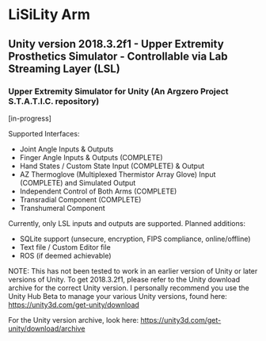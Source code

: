 # LiSiLity Arm
## Unity version 2018.3.2f1 - Upper Extremity Prosthetics Simulator - Controllable via Lab Streaming Layer (LSL) 
### Upper Extremity Simulator for Unity (An Argzero Project S.T.A.T.I.C. repository)
[in-progress]

Supported Interfaces:
- Joint Angle Inputs & Outputs
- Finger Angle Inputs & Outputs (COMPLETE)
- Hand States / Custom State Input (COMPLETE) & Output
- AZ Thermoglove (Multiplexed Thermistor Array Glove) Input (COMPLETE) and Simulated Output
- Independent Control of Both Arms (COMPLETE)
- Transradial Component (COMPLETE)
- Transhumeral Component 

Currently, only LSL inputs and outputs are supported. Planned additions:
- SQLite support (unsecure, encryption, FIPS compliance, online/offline)
- Text file / Custom Editor file
- ROS (if deemed achievable)

NOTE: This has not been tested to work in an earlier version of Unity or later versions of Unity. To get 2018.3.2f1, please refer to the Unity download archive for the correct Unity version. I personally recommend you use the Unity Hub Beta to manage your various Unity versions, found here: 
https://unity3d.com/get-unity/download

For the Unity version archive, look here: https://unity3d.com/get-unity/download/archive
